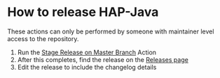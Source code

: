 # How to release HAP-Java

These actions can only be performed by someone with maintainer level access to the repository.

1. Run the [Stage Release on Master Branch](https://github.com/hap-java/HAP-Java/actions/workflows/release.yml) Action
2. After this completes, find the release on the [Releases page](https://github.com/hap-java/HAP-Java/releases)
3. Edit the release to include the changelog details
